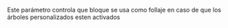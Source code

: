 Este parámetro controla que bloque se usa como follaje en caso de que los árboles personalizados esten activados